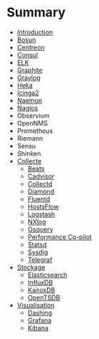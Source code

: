 # Summary

* [Introduction](README.md)
* [Bosun](monitoring/bosun.md)
* [Centreon](monitoring/centreon.md)
* [Consul](monitoring/consul.md)
* [ELK](monitoring/elk.md)
* [Graphite](monitoring/graphite.md)
* [Graylog](monitoring/graylog.md)
* [Heka](monitoring/heka.md)
* [Icinga2](monitoring/icinga2.md)
* [Naemon](monitoring/naemon.md)
* [Nagios](monitoring/nagios.md)
* Observium
* OpenNMS
* Prometheus
* Riemann
* Sensu
* Shinken
* [Collecte](collect/README.md)
   * [Beats](collect/beats.md)
   * [Cadvisor](collect/cadvisor.md)
   * [Collectd](collect/collectd.md)
   * [Diamond](collect/diamond.md)
   * [Fluentd](collect/fluentd.md)
   * [HostsFlow](collect/hostsflow.md)
   * [Logstash](collect/logstash.md)
   * [NXlog](collect/nxlog.md)
   * [Osquery](collect/osquery.md)
   * [Performance Co-pilot](collect/pcp.md)
   * [Statsd](collect/statsd.md)
   * [Sysdig](collect/sysdig.md)
   * [Telegraf](collect/telegraf.md)
* [Stockage](store/README.md)
   * [Elasticsearch](store/elasticsearch.md)
   * [InfluxDB](store/influxdb.md)
   * [KairosDB](store/kairosdb.md)
   * [OpenTSDB](store/opentsdb.md)
* [Visualisation](view/README.md)
   * [Dashing](view/dashing.md)
   * [Grafana](view/grafana.md)
   * [Kibana](view/kibana.md)


